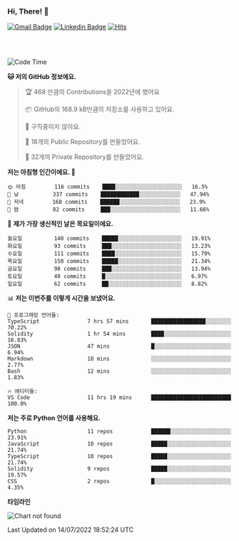 ### Hi, There! 👋


[![Gmail Badge](https://img.shields.io/badge/-725psh@gmail.com-c14438?style=flat&logo=Gmail&logoColor=white&link=mailto:725psh@gmail.com)](mailto:725psh@gmail.com) 
[![Linkedin Badge](https://img.shields.io/badge/-soohanpark-0072b1?style=flat&logo=Linkedin&logoColor=white&link=https://www.linkedin.com/in/soohanpark/)](https://www.linkedin.com/in/soohanpark/) 
[![Hits](https://hits.seeyoufarm.com/api/count/incr/badge.svg?url=https%3A%2F%2Fgithub.com%2FSoohan-Park&count_bg=%23000000&title_bg=%23828282&icon=gradle.svg&icon_color=%23FFFFFF&title=Visited&edge_flat=false)](https://hits.seeyoufarm.com)  

<br />
<br />

<!--START_SECTION:waka-->
![Code Time](http://img.shields.io/badge/Code%20Time-0%20secs-blue)

**🐱 저의 GitHub 정보에요.** 

> 🏆 468 만큼의 Contributions을 2022년에 했어요
 > 
> 📦 GitHub의 168.9 kB만큼의 저장소를 사용하고 있어요. 
 > 
> 🚫 구직중이지 않아요.
 > 
> 📜 18개의 Public Repository를 만들었어요. 
 > 
> 🔑 32개의 Private Repository를 만들었어요.  
 > 
**저는 아침형 인간이에요. 🐤** 

```text
🌞 아침         116 commits    ████░░░░░░░░░░░░░░░░░░░░░   16.5% 
🌆 낮　         337 commits    ████████████░░░░░░░░░░░░░   47.94% 
🌃 저녁         168 commits    ██████░░░░░░░░░░░░░░░░░░░   23.9% 
🌙 밤　         82 commits     ███░░░░░░░░░░░░░░░░░░░░░░   11.66%

```
📅 **제가 가장 생산적인 날은 목요일이에요.** 

```text
월요일          140 commits    █████░░░░░░░░░░░░░░░░░░░░   19.91% 
화요일          93 commits     ███░░░░░░░░░░░░░░░░░░░░░░   13.23% 
수요일          111 commits    ████░░░░░░░░░░░░░░░░░░░░░   15.79% 
목요일          150 commits    █████░░░░░░░░░░░░░░░░░░░░   21.34% 
금요일          98 commits     ███░░░░░░░░░░░░░░░░░░░░░░   13.94% 
토요일          49 commits     █░░░░░░░░░░░░░░░░░░░░░░░░   6.97% 
일요일          62 commits     ██░░░░░░░░░░░░░░░░░░░░░░░   8.82%

```


📊 **저는 이번주를 이렇게 시간을 보냈어요.** 

```text
💬 프로그래밍 언어들: 
TypeScript               7 hrs 57 mins       █████████████████░░░░░░░░   70.22% 
Solidity                 1 hr 54 mins        ████░░░░░░░░░░░░░░░░░░░░░   16.83% 
JSON                     47 mins             █░░░░░░░░░░░░░░░░░░░░░░░░   6.94% 
Markdown                 18 mins             ░░░░░░░░░░░░░░░░░░░░░░░░░   2.77% 
Bash                     12 mins             ░░░░░░░░░░░░░░░░░░░░░░░░░   1.83%

🔥 에디터들: 
VS Code                  11 hrs 19 mins      █████████████████████████   100.0%

```

**저는 주로 Python 언어를 사용해요.** 

```text
Python                   11 repos            ██████░░░░░░░░░░░░░░░░░░░   23.91% 
JavaScript               10 repos            █████░░░░░░░░░░░░░░░░░░░░   21.74% 
TypeScript               10 repos            █████░░░░░░░░░░░░░░░░░░░░   21.74% 
Solidity                 9 repos             █████░░░░░░░░░░░░░░░░░░░░   19.57% 
CSS                      2 repos             █░░░░░░░░░░░░░░░░░░░░░░░░   4.35%

```


**타임라인**

![Chart not found](https://raw.githubusercontent.com/Soohan-Park/Soohan-Park/master/charts/bar_graph.png) 


 Last Updated on 14/07/2022 18:52:24 UTC
<!--END_SECTION:waka-->
